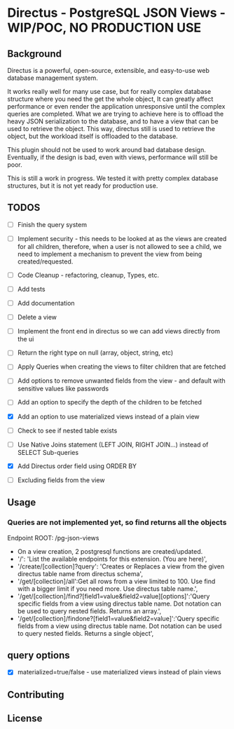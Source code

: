 # Directus - PostgreSQL JSON Views - WIP/POC, NO PRODUCTION USE

## Background

Directus is a powerful, open-source, extensible, and easy-to-use web database management system.

It works really well for many use case, but for really complex database structure where you need the get the whole object, It can greatly affect performance or even render the application unresponsive until the complex queries are completed.
What we are trying to achieve here is to offload the heavy JSON serialization to the database, and to have a view that can be used to retrieve the object.
This way, directus still is used to retrieve the object, but the workload itself is offloaded to the database.

This plugin should not be used to work around bad database design.  Eventually, if the design is bad, even with views, performance will still be poor.

This is still a work in progress.  We tested it with pretty complex database structures, but it is not yet ready for production use.



## TODOS
- [ ] Finish the query system
- [ ] Implement security - this needs to be looked at as the views are created for all children, therefore, when a user is not allowed to see a child, we need to implement a mechanism to prevent the view from being created/requested.
- [ ] Code Cleanup - refactoring, cleanup, Types, etc.
- [ ] Add tests
- [ ] Add documentation
- [ ] Delete a view
- [ ] Implement the front end in directus so we can add views directly from the ui
- [ ] Return the right type on null (array, object, string, etc)
- [ ] Apply Queries when creating the views to filter children that are fetched
- [ ] Add options to remove unwanted fields from the view - and default with sensitive values like passwords
- [ ] Add an option to specify the depth of the children to be fetched
- [X] Add an option to use materialized views instead of a plain view
- [ ] Check to see if nested table exists
- [ ] Use Native Joins statement (LEFT JOIN, RIGHT JOIN...) instead of SELECT Sub-queries
- [X] Add Directus order field using ORDER BY
- [ ] Excluding fields from the view




## Usage
### Queries are not implemented yet, so find returns all the objects
Endpoint ROOT: /pg-json-views
- On a view creation, 2 postgresql functions are created/updated.
- '/': 'List the available endpoints for this extension. (You are here)',
- '/create/[collection]?query': 'Creates or Replaces a view from the given directus table name from directus schema',
- '/get/[collection]/all':Get all rows from a view limited to 100.  Use find with a bigger limit if you need more.  Use directus table name.',
- '/get/[collection]/find?[field1=value&field2=value][options]':'Query specific fields from a view using directus table name.  Dot notation can be used to query nested fields.  Returns an array.',
- '/get/[collection]/findone?[field1=value&field2=value]':'Query specific fields from a view using directus table name.  Dot notation can be used to query nested fields. Returns a single object',

## query options
- [X] materialized=true/false - use materialized views instead of plain views

## Contributing




## License

